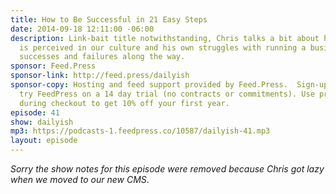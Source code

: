 ```yaml
---
title: How to Be Successful in 21 Easy Steps
date: 2014-09-18 12:11:00 -06:00
description: Link-bait title notwithstanding, Chris talks a bit about how success
  is perceived in our culture and his own struggles with running a business and the
  successes and failures along the way.
sponsor: Feed.Press
sponsor-link: http://feed.press/dailyish
sponsor-copy: Hosting and feed support provided by Feed.Press.  Sign-up today and
  try FeedPress on a 14 day trial (no contracts or commitments). Use promo code "dailyish"
  during checkout to get 10% off your first year.
episode: 41
show: dailyish
mp3: https://podcasts-1.feedpress.co/10587/dailyish-41.mp3
layout: episode
---
```


<em>Sorry the show notes for this episode were removed because Chris got lazy when we moved to our new CMS</em>.
